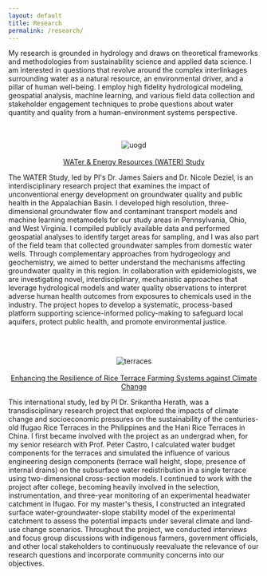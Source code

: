 ```yaml
---
layout: default
title: Research
permalink: /research/
---
```


My research is grounded in hydrology and draws on theoretical frameworks and methodologies from sustainability science and applied data science. I am interested in questions that revolve around the complex interlinkages surrounding water as a natural resource, an environmental driver, and a pillar of human well-being. I employ high fidelity hydrological modeling, geospatial analysis, machine learning, and various field data collection and stakeholder engagement techniques to probe questions about water quantity and quality from a human-environment systems perspective.
<br /><br /><br />
<p align="center">
  <img src="uogd.png" alt="uogd" />
  <br /><br /><a href="https://medicine.yale.edu/lab/deziel/projects/drinking-water/appalachia/" title="water">WATer & Energy Resources (WATER) Study</a>
</p>
<p align="left"> 
  The WATER Study, led by PI's Dr. James Saiers and Dr. Nicole Deziel, is an interdisciplinary research project that examines the impact of unconventional energy development on groundwater quality and public health in the Appalachian Basin. I developed high resolution, three-dimensional groundwater flow and contaminant transport models and machine learning metamodels for our  study areas in Pennsylvania, Ohio, and West Virginia. I compiled publicly available data and performed geospatial analyses to identify target areas for sampling, and I was also part of the field team that collected groundwater samples from domestic water wells. Through complementary approaches from hydrogeology and geochemistry, we aimed to better understand the mechanisms affecting groundwater quality in this region. In collaboration with epidemiologists, we are investigating novel, interdisciplinary, mechanistic approaches that leverage hydrological models and water quality observations to interpret adverse human health outcomes from exposures to chemicals used in the industry. The project hopes to develop a systematic, process-based platform supporting science-informed policy-making to safeguard local aquifers, protect public health, and promote environmental justice.
</p>
<br /><br />
<p align="center">
  <img src="terraces.png" alt="terraces" />
   <br /><br /><a href="https://www.apn-gcr.org/project/developing-ecosystem-based-adaptation-strategies-for-enhancing-resilience-of-rice-terrace-farming-systems-against-climate-change/" title="terraces">Enhancing the Resilience of Rice Terrace Farming Systems against Climate Change</a>
</p>
<p align="left">
  This international study, led by PI Dr. Srikantha Herath, was a transdisciplinary research project that explored the impacts of climate change and socioeconomic pressures on the sustainability of the centuries-old Ifugao Rice Terraces in the Philippines and the Hani Rice Terraces in China. I first became involved with the project as an undergrad when, for my senior research with Prof. Peter Castro, I calculated water budget components for the terraces and simulated the influence of various engineering design components (terrace wall height, slope, presence of internal drains) on the subsurface water redistribution in a single terrace using two-dimensional cross-section models. I continued to work with the project after college, becoming heavily involved in the selection, instrumentation, and three-year monitoring of an experimental headwater catchment in Ifugao. For my master's thesis, I constructed an integrated surface water-groundwater-slope stability model of the experimental catchment to assess the potential impacts under several climate and land-use change scenarios. Throughout the project, we conducted interviews and focus group discussions with indigenous farmers, government officials, and other local stakeholders to continuously reevaluate the relevance of our research questions and incorporate community concerns into our objectives.
</p>
<br /><br />